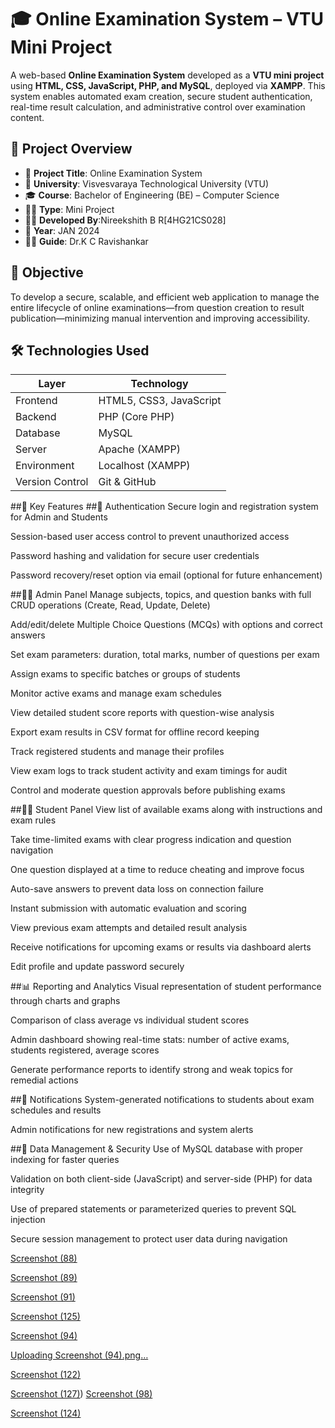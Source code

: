 # 🎓 Online Examination System – VTU Mini Project

A web-based **Online Examination System** developed as a **VTU mini project** using **HTML, CSS, JavaScript, PHP, and MySQL**, deployed via **XAMPP**. This system enables automated exam creation, secure student authentication, real-time result calculation, and administrative control over examination content.


## 📌 Project Overview

- 📁 **Project Title**: Online Examination System  
- 🏫 **University**: Visvesvaraya Technological University (VTU)  
- 🎓 **Course**: Bachelor of Engineering (BE) – Computer Science  
- 🧑‍💻 **Type**: Mini Project  
- 👨‍🎓 **Developed By**:Nireekshith B R[4HG21CS028] 
- 📅 **Year**: JAN 2024  
- 🧑‍🏫 **Guide**: Dr.K C Ravishankar



## 🚀 Objective

To develop a secure, scalable, and efficient web application to manage the entire lifecycle of online examinations—from question creation to result publication—minimizing manual intervention and improving accessibility.



## 🛠️ Technologies Used

| Layer        | Technology         |
|--------------|--------------------|
| Frontend     | HTML5, CSS3, JavaScript |
| Backend      | PHP (Core PHP)     |
| Database     | MySQL              |
| Server       | Apache (XAMPP)     |
| Environment  | Localhost (XAMPP)  |
| Version Control | Git & GitHub    |



##🎯 Key Features
##🔐 Authentication
Secure login and registration system for Admin and Students

Session-based user access control to prevent unauthorized access

Password hashing and validation for secure user credentials

Password recovery/reset option via email (optional for future enhancement)

##🧑‍💼 Admin Panel
Manage subjects, topics, and question banks with full CRUD operations (Create, Read, Update, Delete)

Add/edit/delete Multiple Choice Questions (MCQs) with options and correct answers

Set exam parameters: duration, total marks, number of questions per exam

Assign exams to specific batches or groups of students

Monitor active exams and manage exam schedules

View detailed student score reports with question-wise analysis

Export exam results in CSV format for offline record keeping

Track registered students and manage their profiles

View exam logs to track student activity and exam timings for audit

Control and moderate question approvals before publishing exams

##👨‍🎓 Student Panel
View list of available exams along with instructions and exam rules

Take time-limited exams with clear progress indication and question navigation

One question displayed at a time to reduce cheating and improve focus

Auto-save answers to prevent data loss on connection failure

Instant submission with automatic evaluation and scoring

View previous exam attempts and detailed result analysis

Receive notifications for upcoming exams or results via dashboard alerts

Edit profile and update password securely

##📊 Reporting and Analytics
Visual representation of student performance through charts and graphs

Comparison of class average vs individual student scores

Admin dashboard showing real-time stats: number of active exams, students registered, average scores

Generate performance reports to identify strong and weak topics for remedial actions

##🔔 Notifications
System-generated notifications to students about exam schedules and results

Admin notifications for new registrations and system alerts

##💾 Data Management & Security
Use of MySQL database with proper indexing for faster queries

Validation on both client-side (JavaScript) and server-side (PHP) for data integrity

Use of prepared statements or parameterized queries to prevent SQL injection

Secure session management to protect user data during navigation


[Screenshot (88)](https://github.com/user-attachments/assets/be65e66d-6071-4085-a8df-c865528dceca)

[Screenshot (89)](https://github.com/user-attachments/assets/7a529208-0fb5-414f-b2f8-671e5d794388)

[Screenshot (91)](https://github.com/user-attachments/assets/b485dee6-8300-41b8-8587-4ad4b6866e36)

[Screenshot (125)](https://github.com/user-attachments/assets/54304727-d881-46b4-a3af-a13e91ce38a3)

[Screenshot (94)](https://github.com/user-attachments/assets/9580df1b-9a84-4c82-bb3a-378f69ab28f6)

[Uploading Screenshot (94).png…]()

[Screenshot (122)](https://github.com/user-attachments/assets/fd0b5cea-87d4-484c-a5a9-eea03c089e70)

[Screenshot (127)](https://github.com/user-attachments/assets/560e90a1-68ea-4214-a132-a7e91a769d97))
[Screenshot (98)](https://github.com/user-attachments/assets/b085ae1d-cc27-484c-9363-99126b64aaa7)

[Screenshot (124)](https://github.com/user-attachments/assets/35a82b09-5992-4ab3-babf-36246e89d0e3)

